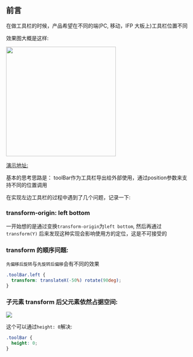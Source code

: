 ## 前言

在做工具栏的时候，产品希望在不同的端(PC, 移动，IFP 大板上)工具栏位置不同

效果图大概是这样:

<img src="../../cloudimg/2023/transform-all-direction.png" height="300"/>


[演示地址:](./_demo/transform/index.html)


基本的思考思路是： toolBar作为工具栏导出给外部使用，通过position参数来支持不同的位置调用


在实现左边工具栏的过程中遇到了几个问题，记录一下:

### transform-origin: left bottom

一开始想的是通过变换`transform-origin`为`left bottom`, 然后再通过`transform(Y)` 后来发现这种实现会影响使用方的定位，这是不可接受的

### transform 的顺序问题:
`先偏移后旋转`与`先旋转后偏移`会有不同的效果
```css
.toolBar.left {
  transform: translateX(-50%) rotate(90deg);
}
```

### 子元素 transform 后父元素依然占据空间:

![](https://cdn.jsdelivr.net/gh/chenxiaoyao6228/cloudimg@main/2023/transform-left.png)

这个可以通过`height: 0`解决:

```css
.toolBar {
  height: 0;
}
```
